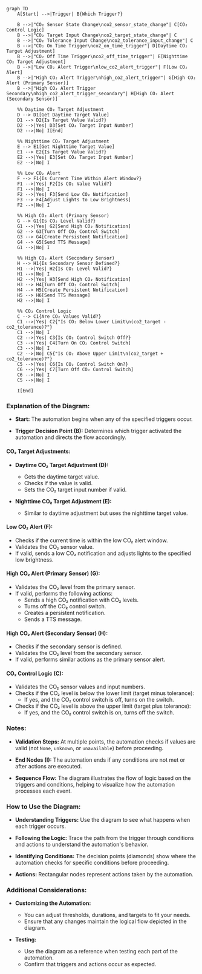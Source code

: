 ```mermaid
graph TD
    A[Start] -->|Trigger| B{Which Trigger?}
    
    B -->|"CO₂ Sensor State Change\nco2_sensor_state_change"| C[CO₂ Control Logic]
    B -->|"CO₂ Target Input Change\nco2_target_state_change"| C
    B -->|"CO₂ Tolerance Input Change\nco2_tolerance_input_change"| C
    B -->|"CO₂ On Time Trigger\nco2_on_time_trigger"| D[Daytime CO₂ Target Adjustment]
    B -->|"CO₂ Off Time Trigger\nco2_off_time_trigger"| E[Nighttime CO₂ Target Adjustment]
    B -->|"Low CO₂ Alert Trigger\nlow_co2_alert_trigger"| F[Low CO₂ Alert]
    B -->|"High CO₂ Alert Trigger\nhigh_co2_alert_trigger"| G[High CO₂ Alert (Primary Sensor)]
    B -->|"High CO₂ Alert Trigger Secondary\nhigh_co2_alert_trigger_secondary"| H[High CO₂ Alert (Secondary Sensor)]
    
    %% Daytime CO₂ Target Adjustment
    D --> D1[Get Daytime Target Value]
    D1 --> D2{Is Target Value Valid?}
    D2 -->|Yes| D3[Set CO₂ Target Input Number]
    D2 -->|No| I[End]
    
    %% Nighttime CO₂ Target Adjustment
    E --> E1[Get Nighttime Target Value]
    E1 --> E2{Is Target Value Valid?}
    E2 -->|Yes| E3[Set CO₂ Target Input Number]
    E2 -->|No| I
    
    %% Low CO₂ Alert
    F --> F1{Is Current Time Within Alert Window?}
    F1 -->|Yes| F2{Is CO₂ Value Valid?}
    F1 -->|No| I
    F2 -->|Yes| F3[Send Low CO₂ Notification]
    F3 --> F4[Adjust Lights to Low Brightness]
    F2 -->|No| I
    
    %% High CO₂ Alert (Primary Sensor)
    G --> G1{Is CO₂ Level Valid?}
    G1 -->|Yes| G2[Send High CO₂ Notification]
    G2 --> G3[Turn Off CO₂ Control Switch]
    G3 --> G4[Create Persistent Notification]
    G4 --> G5[Send TTS Message]
    G1 -->|No| I
    
    %% High CO₂ Alert (Secondary Sensor)
    H --> H1{Is Secondary Sensor Defined?}
    H1 -->|Yes| H2{Is CO₂ Level Valid?}
    H1 -->|No| I
    H2 -->|Yes| H3[Send High CO₂ Notification]
    H3 --> H4[Turn Off CO₂ Control Switch]
    H4 --> H5[Create Persistent Notification]
    H5 --> H6[Send TTS Message]
    H2 -->|No| I
    
    %% CO₂ Control Logic
    C --> C1{Are CO₂ Values Valid?}
    C1 -->|Yes| C2{"Is CO₂ Below Lower Limit\n(co2_target - co2_tolerance)?"}
    C1 -->|No| I
    C2 -->|Yes| C3{Is CO₂ Control Switch Off?}
    C3 -->|Yes| C4[Turn On CO₂ Control Switch]
    C3 -->|No| I
    C2 -->|No| C5{"Is CO₂ Above Upper Limit\n(co2_target + co2_tolerance)?"}
    C5 -->|Yes| C6{Is CO₂ Control Switch On?}
    C6 -->|Yes| C7[Turn Off CO₂ Control Switch]
    C6 -->|No| I
    C5 -->|No| I
    
    I[End]
```



### **Explanation of the Diagram:**

- **Start:** The automation begins when any of the specified triggers occur.
  
- **Trigger Decision Point (B):** Determines which trigger activated the automation and directs the flow accordingly.

#### **CO₂ Target Adjustments:**

- **Daytime CO₂ Target Adjustment (D):**
  - Gets the daytime target value.
  - Checks if the value is valid.
  - Sets the CO₂ target input number if valid.

- **Nighttime CO₂ Target Adjustment (E):**
  - Similar to daytime adjustment but uses the nighttime target value.

#### **Low CO₂ Alert (F):**

- Checks if the current time is within the low CO₂ alert window.
- Validates the CO₂ sensor value.
- If valid, sends a low CO₂ notification and adjusts lights to the specified low brightness.

#### **High CO₂ Alert (Primary Sensor) (G):**

- Validates the CO₂ level from the primary sensor.
- If valid, performs the following actions:
  - Sends a high CO₂ notification with CO₂ levels.
  - Turns off the CO₂ control switch.
  - Creates a persistent notification.
  - Sends a TTS message.

#### **High CO₂ Alert (Secondary Sensor) (H):**

- Checks if the secondary sensor is defined.
- Validates the CO₂ level from the secondary sensor.
- If valid, performs similar actions as the primary sensor alert.

#### **CO₂ Control Logic (C):**

- Validates the CO₂ sensor values and input numbers.
- Checks if the CO₂ level is below the lower limit (target minus tolerance):
  - If yes, and the CO₂ control switch is off, turns on the switch.
- Checks if the CO₂ level is above the upper limit (target plus tolerance):
  - If yes, and the CO₂ control switch is on, turns off the switch.

### **Notes:**

- **Validation Steps:** At multiple points, the automation checks if values are valid (not `None`, `unknown`, or `unavailable`) before proceeding.
  
- **End Nodes (I):** The automation ends if any conditions are not met or after actions are executed.

- **Sequence Flow:** The diagram illustrates the flow of logic based on the triggers and conditions, helping to visualize how the automation processes each event.

### **How to Use the Diagram:**

- **Understanding Triggers:** Use the diagram to see what happens when each trigger occurs.

- **Following the Logic:** Trace the path from the trigger through conditions and actions to understand the automation's behavior.

- **Identifying Conditions:** The decision points (diamonds) show where the automation checks for specific conditions before proceeding.

- **Actions:** Rectangular nodes represent actions taken by the automation.

### **Additional Considerations:**

- **Customizing the Automation:**
  - You can adjust thresholds, durations, and targets to fit your needs.
  - Ensure that any changes maintain the logical flow depicted in the diagram.

- **Testing:**
  - Use the diagram as a reference when testing each part of the automation.
  - Confirm that triggers and actions occur as expected.
